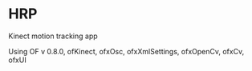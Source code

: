 HRP
===

Kinect motion tracking app

Using OF v 0.8.0, ofKinect, ofxOsc, ofxXmlSettings, ofxOpenCv, ofxCv, ofxUI
